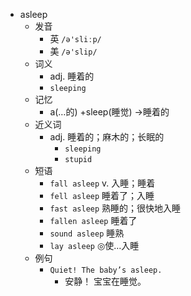 - asleep
  - 发音
    - 英 `/ə'sliːp/`
    - 美 `/ə'slip/`
  - 词义
    - adj. 睡着的
    - `sleeping`
  - 记忆
    - a(…的) +sleep(睡觉) →睡着的
  - 近义词
    - adj. 睡着的；麻木的；长眠的
      - `sleeping`
      - `stupid`
  - 短语
    - `fall asleep` v. 入睡；睡着 
    - `fell asleep` 睡着了；入睡 
    - `fast asleep` 熟睡的；很快地入睡 
    - `fallen asleep` 睡着了 
    - `sound asleep` 睡熟 
    - `lay asleep` ◎使…入睡 
  - 例句
    - `Quiet! The baby’s asleep.`
      - 安静！ 宝宝在睡觉。

